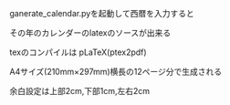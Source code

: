 ganerate_calendar.pyを起動して西暦を入力すると

その年のカレンダーのlatexのソースが出来る

texのコンパイルは pLaTeX(ptex2pdf)

A4サイズ(210mm×297mm)横長の12ページ分で生成される

余白設定は上部2cm,下部1cm,左右2cm
